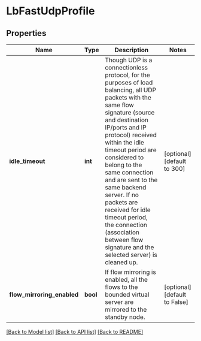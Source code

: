 # LbFastUdpProfile

## Properties
Name | Type | Description | Notes
------------ | ------------- | ------------- | -------------
**idle_timeout** | **int** | Though UDP is a connectionless protocol, for the purposes of load balancing, all UDP packets with the same flow signature (source and destination IP/ports and IP protocol) received within the idle timeout period are considered to belong to the same connection and are sent to the same backend server. If no packets are received for idle timeout period, the connection (association between flow signature and the selected server) is cleaned up.  | [optional] [default to 300]
**flow_mirroring_enabled** | **bool** | If flow mirroring is enabled, all the flows to the bounded virtual server are mirrored to the standby node.  | [optional] [default to False]

[[Back to Model list]](../README.md#documentation-for-models) [[Back to API list]](../README.md#documentation-for-api-endpoints) [[Back to README]](../README.md)

